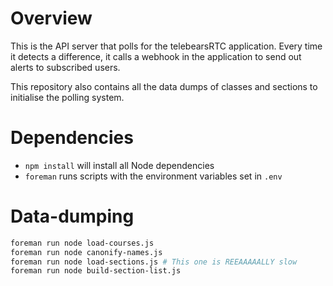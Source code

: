 # Overview
This is the API server that polls for the telebearsRTC application. Every time it detects a difference, it calls a webhook in the application to send out alerts to subscribed users.

This repository also contains all the data dumps of classes and sections to initialise the polling system.

# Dependencies
* `npm install` will install all Node dependencies
* `foreman` runs scripts with the environment variables set in `.env`

# Data-dumping
```bash
foreman run node load-courses.js
foreman run node canonify-names.js
foreman run node load-sections.js # This one is REEAAAAALLY slow
foreman run node build-section-list.js
```
